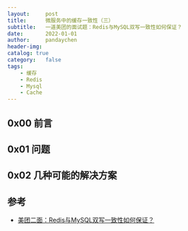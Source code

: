 ```yaml
---
layout:     post
title:      微服务中的缓存一致性（三）
subtitle:   一道美团的面试题：Redis与MySQL双写一致性如何保证？
date:       2022-01-01
author:     pandaychen
header-img:
catalog: true
category:   false
tags:
    - 缓存
    - Redis
    - Mysql
    - Cache
---
```



##  0x00    前言

##  0x01    问题

##  0x02    几种可能的解决方案



##  参考
-   [美团二面：Redis与MySQL双写一致性如何保证？](https://juejin.cn/post/6964531365643550751)